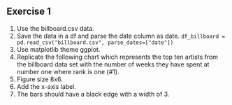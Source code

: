 ## Exercise 1

1. Use the billboard.csv data.
2. Save the data in a df and parse the date column as date.
   ```df_billboard = pd.read_csv("billboard.csv", parse_dates=["date"])```
4. Use matplotlib theme ggplot.
5. Replicate the following chart which represents the top ten artists from the billboard data set with the number of weeks they have spent at number one where rank is one (#1). 
6. Figure size 8x6.
7. Add the x-axis label.
8. The bars should have a black edge with a width of 3.

  
